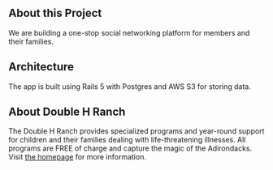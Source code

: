## About this Project

We are building a one-stop social networking platform for members and their
families.

## Architecture

The app is built using Rails 5 with Postgres and AWS S3 for storing data.

## About Double H Ranch

The Double H Ranch provides specialized programs and year-round support for
children and their families dealing with life-threatening illnesses. All
programs are FREE of charge and capture the magic of the Adirondacks. Visit [the
homepage](https://www.doublehranch.org/) for more information.
